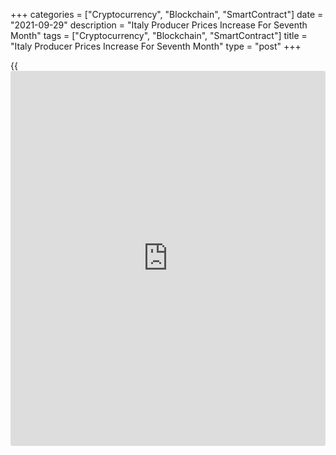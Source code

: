 +++
categories = ["Cryptocurrency", "Blockchain", "SmartContract"]
date = "2021-09-29"
description = "Italy Producer Prices Increase For Seventh Month"
tags = ["Cryptocurrency", "Blockchain", "SmartContract"]
title = "Italy Producer Prices Increase For Seventh Month"
type = "post"
+++

{{<iframe id="large-banner" src="https://www.bounty.group/#slide=28.0" width="100%" height="600" scrolling="no" style="border: 0px solid rgb(216, 221, 230); border-radius: 3px;">}}

Italy's producer prices rose for the seventh month in a row in August,
data from the statistical office Istat showed on Wednesday.

The producer price index increased 11.6 percent year-on-year in August,
following a 11.2 percent rise in July.

On a monthly basis, producer prices rose 0.5 percent in August, after a
2.9 percent increase in the preceding month.

In the domestic market, producer prices grew 0.4 percent month-on-month
in August.

Producer prices in the foreign market increased by a 0.6 percent monthly
in August.

For comments and feedback [contact](https://www.playgroundfx.com/contact/): editorial@rtt[news](https://www.letsplayfx.com/blog/forex-news-website/).com

[Economic News][1]

 **What parts of the world are seeing the best (and worst) economic
performances lately? Click[here][2] to check out our [Econ Scorecard][2]
and find out! See up-to-the-moment [ranking](https://www.playgroundfx.com/blog/crypto-exchange-ranking/)s for the best and worst
performers in [GDP][3], [unemployment rate][4], [inflation][5] and much
more.**

   1. www.rtt[news](https://www.letsplayfx.com/blog/forex-news-website/).com/Content/EconomicNews.aspx
   2. www.rtt[news](https://www.letsplayfx.com/blog/forex-news-website/).com/economic-scorecard/world-rank/retail-sales/highest-performance.aspx
   3. www.rtt[news](https://www.letsplayfx.com/blog/forex-news-website/).com/economic-scorecard/world-rank/GDP/highest-performance.aspx
   4. www.rtt[news](https://www.letsplayfx.com/blog/forex-news-website/).com/economic-scorecard/world-rank/unemployment-rate/lowest-performance.aspx
   5. www.rtt[news](https://www.letsplayfx.com/blog/forex-news-website/).com/economic-scorecard/world-rank/CPI/highest-performance.aspx